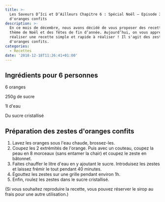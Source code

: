 ```yaml
---
title: >-
  Les Saveurs D’Ici et D’Ailleurs Chapitre 6 : Spécial Noël – Episode 3 : Zestes
  d'oranges confits
description: >-
  En ce mois de décembre, nous avons décidé de vous proposer des recettes sur le
  thème de Noël et des fêtes de fin d’année. Aujourd’hui, on vous apprend à
  réaliser une recette simple et rapide à réaliser ! Il s'agit des zestes
  d'oranges confits.
categories:
  - Recettes
date: '2018-12-18T11:26:41+01:00'
---
```

## Ingrédients pour 6 personnes

6 oranges

250g de sucre

1l d'eau

Du sucre cristallisé

## Préparation des zestes d'oranges confits

1. Lavez les oranges sous l'eau chaude, brossez-les.
2. Coupez les 2 extrémités de l'orange. Puis avec un couteau, coupez la peau en 8 morceaux (sans entamer la chair) et coupez le zeste en bâtonnet.
3. Faites chauffer le litre d'eau en y ajoutant le sucre. Introduisez les zestes et laissez frémir le tout pendant 40 minutes.
4. Égouttez les zestes sur une grille pendant environ 1h.
5. Enfin, roulez les zestes dans le sucre cristallisé.

(Si vous souhaitez reproduire la recette, vous pouvez réserver le sirop au frais pour une autre utilisation.)
